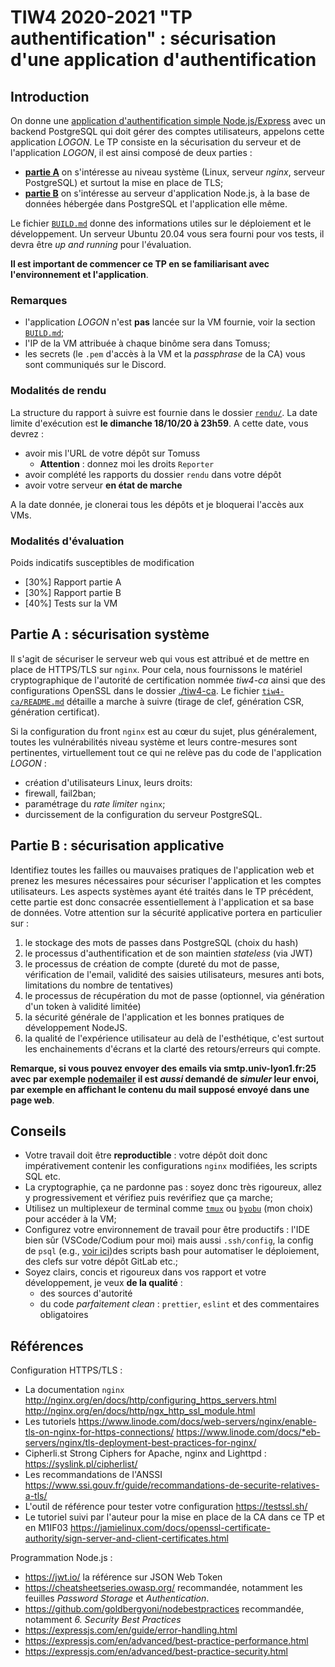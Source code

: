 TIW4 2020-2021 "TP authentification" : sécurisation d'une application d'authentification
========================================================================================

Introduction
------------

On donne une [application d'authentification simple Node.js/Express](https://github.com/romulusFR/tiw4-authentication) avec un backend PostgreSQL qui doit gérer des comptes utilisateurs, appelons cette application _LOGON_.
Le TP consiste en la sécurisation du serveur et de l'application _LOGON_, il est ainsi  composé de deux parties :

* **[partie A](#Partie-A-:-sécurisation-système)** on s'intéresse au niveau système (Linux, serveur _nginx_, serveur PostgreSQL) et surtout la mise en place de TLS;
* **[partie B](#Partie-B-:-sécurisation-applicative)** on s'intéresse au serveur d'application Node.js, à la base de données hébergée dans PostgreSQL et l'application elle même.

Le fichier [`BUILD.md`](./BUILD.md) donne des informations utiles sur le déploiement et le développement.
Un serveur Ubuntu 20.04 vous sera fourni pour vos tests, il devra être _up and running_ pour l'évaluation.

**Il est important de commencer ce TP en se familiarisant avec l'environnement et l'application**.

### Remarques

* l'application _LOGON_ n'est **pas** lancée sur la VM fournie, voir la section [`BUILD.md`](./BUILD.md);
* l'IP de la VM attribuée à chaque binôme sera dans Tomuss;
* les secrets (le `.pem` d'accès à la VM et la _passphrase_ de la CA) vous sont communiqués sur le Discord.

### Modalités de rendu

La structure du rapport à suivre est fournie dans le dossier [`rendu/`](rendu/).
La date limite d'exécution est **le dimanche 18/10/20 à 23h59**.
A cette date, vous devrez :

* avoir mis l'URL de votre dépôt sur Tomuss
  - **Attention** : donnez moi les droits `Reporter`
* avoir complété les rapports du dossier `rendu` dans votre dépôt
* avoir votre serveur **en état de marche**

A la date donnée, je clonerai tous les dépôts et je bloquerai l'accès aux VMs.

### Modalités d'évaluation

Poids indicatifs susceptibles de modification

* [30%] Rapport partie A
* [30%] Rapport partie B
* [40%] Tests sur la VM

Partie A : sécurisation système
--------------------------------

Il s'agit de sécuriser le serveur web qui vous est attribué et de mettre en place de HTTPS/TLS sur `nginx`.
Pour cela, nous fournissons le matériel cryptographique de l'autorité de certification nommée _tiw4-ca_ ainsi que des configurations OpenSSL dans le dossier [./tiw4-ca](./tiw4-ca). Le fichier [`tiw4-ca/README.md`](tiw4-ca/README.md) détaille a marche à suivre (tirage de clef, génération CSR, génération certificat).

Si la configuration du front `nginx` est au cœur du sujet, plus généralement, toutes les vulnérabilités niveau système et leurs contre-mesures sont pertinentes, virtuellement tout ce qui ne relève pas du code de l'application _LOGON_ :

* création d'utilisateurs Linux, leurs droits:
* firewall, fail2ban;
* paramétrage  du _rate limiter_ `nginx`;
* durcissement de la configuration du serveur PostgreSQL.

Partie B : sécurisation applicative
-----------------------------------

Identifiez toutes les failles ou mauvaises pratiques de l'application web et prenez les mesures nécessaires pour sécuriser l'application et les comptes utilisateurs. Les aspects systèmes ayant été traités dans le TP précédent, cette partie est donc consacrée essentiellement à l'application et sa base de données. Votre attention sur la sécurité applicative portera en particulier sur :

  1. le stockage des mots de passes dans PostgreSQL (choix du hash)
  2. le processus d'authentification et de son maintien _stateless_ (via JWT)
  3. le processus de création de compte (dureté du mot de passe, vérification de l'email, validité des saisies utilisateurs, mesures anti bots, limitations du nombre de tentatives)
  4. le processus de récupération du mot de passe (optionnel, via génération d'un token à validité limitée)
  5. la sécurité générale de l'application et les bonnes pratiques de développement NodeJS.
  6. la qualité de l'expérience utilisateur au delà de l'esthétique, c'est surtout les enchainements d'écrans et la clarté des retours/erreurs qui compte.

**Remarque, si vous pouvez envoyer des emails via smtp.univ-lyon1.fr:25 avec par exemple [nodemailer](https://nodemailer.com/about/) il est _aussi_ demandé de _simuler_ leur envoi, par exemple en affichant le contenu du mail supposé envoyé dans une page web**.

Conseils
--------

* Votre travail doit être **reproductible** : votre dépôt doit donc impérativement contenir les configurations `nginx` modifiées, les scripts SQL etc.
* La cryptographie, ça ne pardonne pas : soyez donc très rigoureux, allez y progressivement et vérifiez puis revérifiez que ça marche;
* Utilisez un multiplexeur de terminal comme [`tmux`](https://github.com/tmux/tmux/wiki) ou [`byobu`](https://www.byobu.org/) (mon choix) pour accéder à la VM;
* Configurez votre environnement de travail pour être productifs : l'IDE bien sûr (VSCode/Codium pour moi) mais aussi `.ssh/config`, la config de `psql` (e.g., [voir ici](https://forge.univ-lyon1.fr/bd-pedago/bd-pedago#ligne-de-commande-psql))des scripts bash pour automatiser le déploiement, des clefs sur votre dépôt GitLab etc.;
* Soyez clairs, concis et rigoureux dans vos rapport et votre développement, je veux **de la qualité** :
  - des sources d'autorité
  - du code _parfaitement clean_ : `prettier`, `eslint` et des commentaires obligatoires

Références
----------

Configuration HTTPS/TLS :

* La documentation `nginx` <http://nginx.org/en/docs/http/configuring_https_servers.html> <http://nginx.org/en/docs/http/ngx_http_ssl_module.html>
* Les tutoriels <https://www.linode.com/docs/web-servers/nginx/enable-tls-on-nginx-for-https-connections/> <https://www.linode.com/docs/*eb-servers/nginx/tls-deployment-best-practices-for-nginx/>
* Cipherli.st Strong Ciphers for Apache, nginx and Lighttpd : <https://syslink.pl/cipherlist/>
* Les recommandations de l'ANSSI <https://www.ssi.gouv.fr/guide/recommandations-de-securite-relatives-a-tls/>
* L'outil de référence pour tester votre configuration <https://testssl.sh/>
* Le tutoriel suivi par l'auteur pour la mise en place de la CA dans ce TP et en M1IF03 <https://jamielinux.com/docs/openssl-certificate-authority/sign-server-and-client-certificates.html>

Programmation Node.js :

* <https://jwt.io/> la référence sur JSON Web Token
* <https://cheatsheetseries.owasp.org/> recommandée, notamment les feuilles _Password Storage_ et _Authentication_.
* <https://github.com/goldbergyoni/nodebestpractices> recommandée, notamment  _6. Security Best Practices_
* <https://expressjs.com/en/guide/error-handling.html>
* <https://expressjs.com/en/advanced/best-practice-performance.html>
* <https://expressjs.com/en/advanced/best-practice-security.html>
